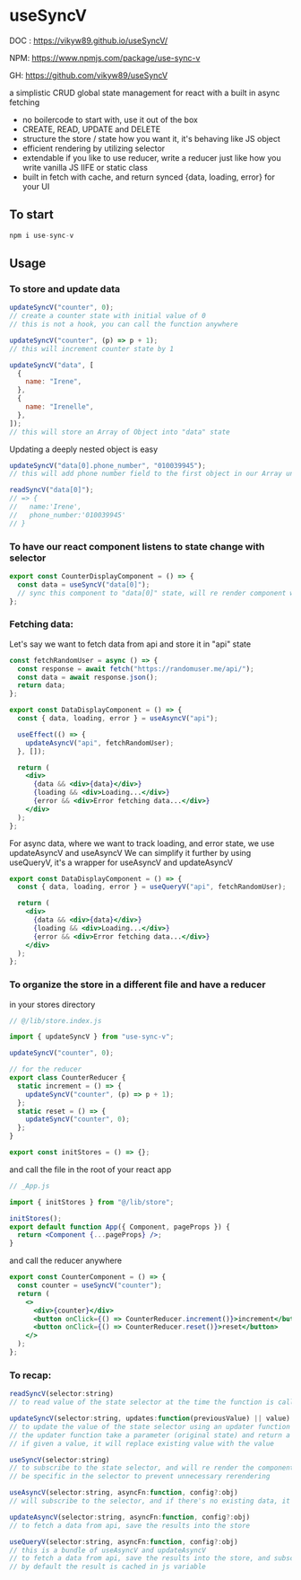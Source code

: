 # useSyncV

DOC : https://vikyw89.github.io/useSyncV/

NPM: https://www.npmjs.com/package/use-sync-v

GH: https://github.com/vikyw89/useSyncV

a simplistic CRUD global state management for react with a built in async fetching

- no boilercode to start with, use it out of the box
- CREATE, READ, UPDATE and DELETE
- structure the store / state how you want it, it's behaving like JS object
- efficient rendering by utilizing selector
- extendable if you like to use reducer, write a reducer just like how you write vanilla JS IIFE or static class
- built in fetch with cache, and return synced \{data, loading, error\} for your UI

## To start

```jsx
npm i use-sync-v
```

## Usage

### To store and update data

```jsx
updateSyncV("counter", 0);
// create a counter state with initial value of 0
// this is not a hook, you can call the function anywhere

updateSyncV("counter", (p) => p + 1);
// this will increment counter state by 1

updateSyncV("data", [
  {
    name: "Irene",
  },
  {
    name: "Irenelle",
  },
]);
// this will store an Array of Object into "data" state
```

Updating a deeply nested object is easy

```jsx
updateSyncV("data[0].phone_number", "010039945");
// this will add phone number field to the first object in our Array under the name Irene

readSyncV("data[0]");
// => {
//   name:'Irene',
//   phone_number:'010039945'
// }
```

### To have our react component listens to state change with selector

```jsx
export const CounterDisplayComponent = () => {
  const data = useSyncV("data[0]");
  // sync this component to "data[0]" state, will re render component whenever the value of "data[0]" state changes
};
```

### Fetching data:

Let's say we want to fetch data from api and store it in "api" state

```jsx
const fetchRandomUser = async () => {
  const response = await fetch("https://randomuser.me/api/");
  const data = await response.json();
  return data;
};

export const DataDisplayComponent = () => {
  const { data, loading, error } = useAsyncV("api");

  useEffect(() => {
    updateAsyncV("api", fetchRandomUser);
  }, []);

  return (
    <div>
      {data && <div>{data}</div>}
      {loading && <div>Loading...</div>}
      {error && <div>Error fetching data...</div>}
    </div>
  );
};
```

For async data, where we want to track loading, and error state, we use updateAsyncV and useAsyncV
We can simplify it further by using useQueryV, it's a wrapper for useAsyncV and updateAsyncV

```jsx
export const DataDisplayComponent = () => {
  const { data, loading, error } = useQueryV("api", fetchRandomUser);

  return (
    <div>
      {data && <div>{data}</div>}
      {loading && <div>Loading...</div>}
      {error && <div>Error fetching data...</div>}
    </div>
  );
};
```

### To organize the store in a different file and have a reducer

in your stores directory

```jsx
// @/lib/store.index.js

import { updateSyncV } from "use-sync-v";

updateSyncV("counter", 0);

// for the reducer
export class CounterReducer {
  static increment = () => {
    updateSyncV("counter", (p) => p + 1);
  };
  static reset = () => {
    updateSyncV("counter", 0);
  };
}

export const initStores = () => {};
```

and call the file in the root of your react app

```jsx
// _App.js

import { initStores } from "@/lib/store";

initStores();
export default function App({ Component, pageProps }) {
  return <Component {...pageProps} />;
}
```

and call the reducer anywhere

```jsx
export const CounterComponent = () => {
  const counter = useSyncV("counter");
  return (
    <>
      <div>{counter}</div>
      <button onClick={() => CounterReducer.increment()}>increment</button>
      <button onClick={() => CounterReducer.reset()}>reset</button>
    </>
  );
};
```

### To recap:

```jsx
readSyncV(selector:string)
// to read value of the state selector at the time the function is called

updateSyncV(selector:string, updates:function(previousValue) || value)
// to update the value of the state selector using an updater function or a value
// the updater function take a parameter (original state) and return a value (updated state)
// if given a value, it will replace existing value with the value

useSyncV(selector:string)
// to subscribe to the state selector, and will re render the component whenever the value change
// be specific in the selector to prevent unnecessary rerendering

useAsyncV(selector:string, asyncFn:function, config?:obj)
// will subscribe to the selector, and if there's no existing data, it will prepopulate it with {loading, data, error} initial state

updateAsyncV(selector:string, asyncFn:function, config?:obj)
// to fetch a data from api, save the results into the store

useQueryV(selector:string, asyncFn:function, config?:obj)
// this is a bundle of useAsyncV and updateAsyncV
// to fetch a data from api, save the results into the store, and subscribe to it
// by default the result is cached in js variable
```
